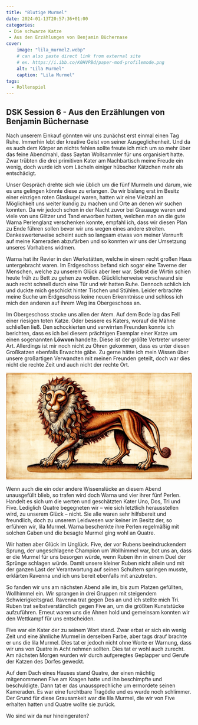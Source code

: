 ```yaml
---
title: "Blutige Murmel"
date: 2024-01-13T20:57:36+01:00
categories:
 - Die schwarze Katze
 - Aus den Erzählungen von Benjamin Büchernase
cover:
    image: "lila_murmel2.webp"
    # can also paste direct link from external site
    # ex. https://i.ibb.co/K0HVPBd/paper-mod-profilemode.png
    alt: "Lila Murmel"
    caption: "Lila Murmel"
tags:
  - Rollenspiel
---
```


## DSK Session 6 - Aus den Erzählungen von Benjamin Büchernase

Nach unserem Einkauf gönnten wir uns zunächst erst einmal einen Tag Ruhe. Immerhin lebt der kreative Geist von seiner Ausgeglichenheit. Und da es auch dem Körper an nichts fehlen sollte freute ich mich um so mehr über das feine Abendmahl, dass Saytan Wollsammler für uns organisiert hatte. Zwar trübten die drei primitiven Kater am Nachbartisch meine Freude ein wenig, doch wurde ich vom Lächeln einiger hübscher Kätzchen mehr als entschädigt.

Unser Gespräch drehte sich wie üblich um die fünf Murmeln und darum, wie es uns gelingen könnte diese zu erlangen. Da wir bislang erst im Besitz einer einzigen roten Glaskugel waren, hatten wir eine Vielzahl an Möglichkeit uns weiter kundig zu machen und Orte an denen wir suchen konnten. Da wir jedoch schon in der Nacht zuvor bei Grauauge waren und viele von uns Glitzer und Tand erworben hatten, welchen man an die gute Warna Perlenglanz verschenken konnte, empfahl ich, dass wir diesen Plan zu Ende führen sollen bevor wir uns wegen eines andere streiten. Dankeswerterweise scheint auch so langsam etwas von meiner Vernunft auf meine Kameraden abzufärben und so konnten wir uns der Umsetzung unseres Vorhabens widmen.

Warna hat ihr Revier in den Werkstätten, welche in einem recht großen Haus untergebracht waren. Im Erdgeschoss befand sich sogar eine Taverne der Menschen, welche zu unserem Glück aber leer war. Selbst die Wirtin schien heute früh zu Bett zu gehen zu wollen. Glücklicherweise verschwand sie auch recht schnell durch eine Tür und wir hatten Ruhe. Dennoch schlich ich und duckte mich geschickt hinter Tischen und Stühlen. Leider erbrachte meine Suche um Erdgeschoss keine neuen Erkenntnisse und schloss ich mich den anderen auf ihrem Weg ins Obergeschoss an.

Im Obergeschoss stocke uns allen der Atem. Auf dem Bode lag das Fell einer riesigen toten Katze. Oder bessere es Katers, worauf die Mähne schließen ließ. Den schockierten und verwirrten Freunden konnte ich berichten, dass es ich bei diesem prächtigen Exemplar einer Katze um einen sogenannten **Löwvon** handelte. Diese ist der größte Vertreter unserer Art. Allerdings ist mir noch nicht zu Ohren gekommen, dass es unter diesen Großkatzen ebenfalls Erwachte gäbe. Zu gerne hätte ich mein Wissen über unsere großartigen Verwandten mit meinen Freunden geteilt, doch war dies nicht die rechte Zeit und auch nicht der rechte Ort. 

![Der Löwvon, eine mysthische Kreatur aus fernen Ländern](loewvon.webp)

Wenn auch die ein oder andere Wissenslücke an diesem Abend unausgefüllt blieb, so trafen wird doch Warna und vier ihrer fünf Perlen. Handelt es sich um die werten und geschätzten Kater Uno, Dos, Tri und Five. Lediglich Quatre begegneten wir – wie sich letztlich herausstellen wird, zu unserem Glück – nicht. Sie alle waren sehr hilfsbereit und freundlich, doch zu unserem Leidwesen war keiner im Besitz der, so erführen wir, lila Murmel. Warna beschenkte ihre Perlen regelmäßig mit solchen Gaben und die besagte Murmel ging wohl an Quatre.

Wir hatten aber Glück im Unglück. Five, der vor Rubens beeindruckendem Sprung, der ungeschlagene Champion um Wollhimmel war, bot uns an, dass er die Murmel für uns besorgen würde, wenn Ruben ihn in einem Duel der Sprünge schlagen würde. Damit unsere kleiner Ruben nicht allein und mit der ganzen Last der Verantwortung auf seinen Schultern springen musste, erklärten Ravenna und ich uns bereit ebenfalls mit anzutreten. 

So fanden wir uns am nächsten Abend alle im, bis zum Platzen gefüllten, Wollhimmel ein. Wir sprangen in drei Gruppen mit steigendem Schwierigkeitsgrad. Ravenna trat gegen Dos an und ich stellte mich Tri. Ruben trat selbstverständlich gegen Five an, um die größten Kunststücke aufzuführen. Erneut waren uns die Ahnen hold und gemeinsam konnten wir den Wettkampf für uns entscheiden. 

Five war ein Kater der zu seinem Wort stand. Zwar erbat er sich ein wenig Zeit und eine ähnliche Murmel in derselben Farbe, aber tags drauf brachte er uns die lila Murmel. Dies tat er jedoch nicht ohne Worte er Warnung, dass wir uns von Quatre in Acht nehmen sollten. Dies tat er wohl auch zurecht. Am nächsten Morgen wurden wir durch aufgeregtes Geplapper und Gerufe der Katzen des Dorfes geweckt.

Auf dem Dach eines Hauses stand Quatre, der einen mächtig mitgenommenen Five am Kragen hatte und ihn beschimpfte und beschuldigte. Dann tat er das unaussprechliche um ermordete seinen Kameraden. Es war eine furchtbare Tragödie und es wurde noch schlimmer. Der Grund für diese Grausamkeit war die lila Murmel, die wir von Five erhalten hatten und Quatre wollte sie zurück.

Wo sind wir da nur hineingeraten?
